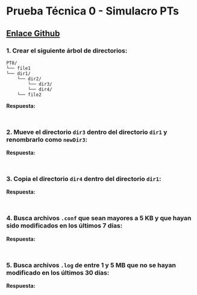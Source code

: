 # Prueba Técnica 0 - Simulacro PTs

## [Enlace Github](https://classroom.github.com/a/_bAqyymL)

### 1. Crear el siguiente árbol de directorios:

```
PT0/
└── file1
└── dir1/
    └── dir2/
        └── dir3/
        └── dir4/
    └── file2
```

**Respuesta:**
```bash



```

### 2. Mueve el directorio `dir3` dentro del directorio `dir1` y renombrarlo como `newDir3`:

**Respuesta:**
```bash



```

### 3. Copia el directorio `dir4` dentro del directorio `dir1`:

**Respuesta:**
```bash



```

### 4. Busca archivos `.conf` que sean mayores a 5 KB y que hayan sido modificados en los últimos 7 días:

**Respuesta:**
```bash



```

### 5. Busca archivos `.log` de entre 1 y 5 MB que no se hayan modificado en los últimos 30 días:

**Respuesta:**
```bash



```